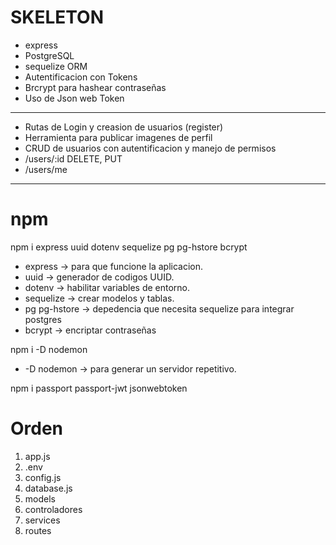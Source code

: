 # SKELETON

- express
- PostgreSQL
- sequelize ORM
- Autentificacion con Tokens
- Brcrypt para hashear contraseñas
- Uso de Json web Token

---

- Rutas de Login y creasion de usuarios (register)
- Herramienta para publicar imagenes de perfil
- CRUD de usuarios con autentificacion y manejo de permisos
- /users/:id DELETE, PUT
- /users/me

---

# npm

npm i express uuid dotenv sequelize pg pg-hstore bcrypt
- express -> para que funcione la aplicacion.
- uuid -> generador de codigos UUID.
- dotenv -> habilitar variables de entorno.
- sequelize -> crear modelos y tablas.
- pg pg-hstore -> depedencia que necesita sequelize para integrar postgres
- bcrypt -> encriptar contraseñas

npm i -D nodemon
- -D nodemon -> para generar un servidor repetitivo.

npm i passport passport-jwt jsonwebtoken

# Orden

1. app.js
2. .env
3. config.js
4. database.js
5. models
6. controladores
7. services
8. routes

